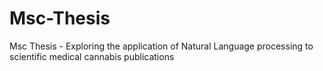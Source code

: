 # Msc-Thesis
Msc Thesis - Exploring the application of Natural Language processing to scientific medical cannabis publications
